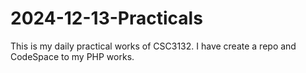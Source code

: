 # 2024-12-13-Practicals
This is my daily practical works of CSC3132. I have create a repo and CodeSpace to my PHP works.
